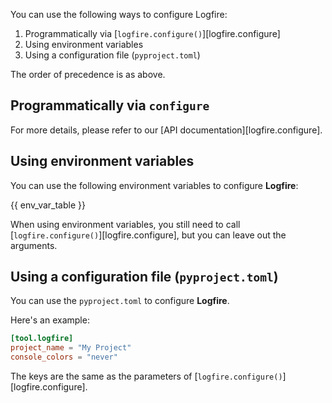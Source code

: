 You can use the following ways to configure Logfire:

1. Programmatically via [`logfire.configure()`][logfire.configure]
2. Using environment variables
3. Using a configuration file (`pyproject.toml`)

The order of precedence is as above.

## Programmatically via `configure`

For more details, please refer to our [API documentation][logfire.configure].

## Using environment variables

You can use the following environment variables to configure **Logfire**:

{{ env_var_table }}

When using environment variables, you still need to call [`logfire.configure()`][logfire.configure],
but you can leave out the arguments.

## Using a configuration file (`pyproject.toml`)

You can use the `pyproject.toml` to configure **Logfire**.

Here's an example:

```toml
[tool.logfire]
project_name = "My Project"
console_colors = "never"
```

The keys are the same as the parameters of [`logfire.configure()`][logfire.configure].
